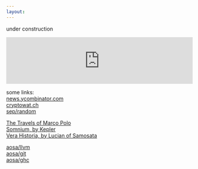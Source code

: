 ```yaml
---
layout:
---
```

under construction <br>

<iframe width="500" height="125" src="https://clyp.it/zygg1leg/widget" frameborder="0"></iframe>

some links:<br>
[news.ycombinator.com](https://news.ycombinator.com)<br>
[cryptowat.ch](https://cryptowat.ch)<br>
[sep/random](https://plato.stanford.edu/cgi-bin/encyclopedia/random)<br>

[The Travels of Marco Polo](https://en.wikisource.org/wiki/The_Travels_of_Marco_Polo)<br>
[Somnium, by Kepler](https://somniumproject.wordpress.com/somnium)<br>
[Vera Historia, by Lucian of Samosata](http://lucianofsamosata.info/TheTrueHistory.html)<br>

[aosa/llvm](http://aosabook.org/en/llvm.html)<br>
[aosa/git](http://aosabook.org/en/git.html)<br>
[aosa/ghc](http://aosabook.org/en/ghc.html)<br>
